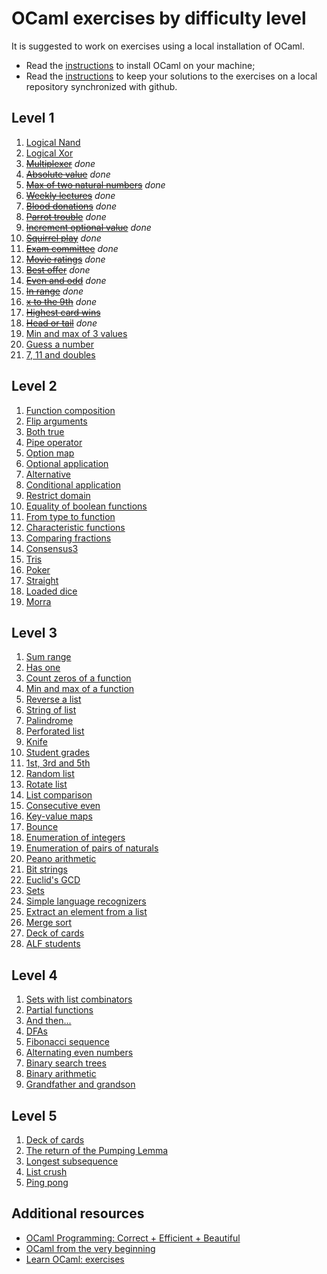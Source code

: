 # OCaml exercises by difficulty level

It is suggested to work on exercises using a local installation of OCaml. 
- Read the [instructions](tutorials/install-ocaml.md) to install OCaml on your machine;
- Read the [instructions](tutorials/setup-git.md) to keep your solutions to the exercises on a local repository synchronized with github.

## Level 1

1. [Logical Nand](level-1/nand/README.md)
1. [Logical Xor](level-1/xor/README.md)
1. <s>[Multiplexer](level-1/mux/README.md)</s> _done_
1. <s>[Absolute value](level-1/absolute-value/README.md)</s> _done_
1. <s>[Max of two natural numbers](level-1/maxnat/README.md)</s> _done_
1. <s>[Weekly lectures](level-1/weekly-lectures/README.md)</s> _done_
1. <s>[Blood donations](level-1/blood-donations/README.md)</s> _done_
1. <s>[Parrot trouble](level-1/parrot-trouble/README.md)</s> _done_
1. <s>[Increment optional value](level-1/increment-option/README.md)</s> _done_
1. <s>[Squirrel play](level-1/squirrel-play/README.md)</s> _done_
1. <s>[Exam committee](level-1/exam-committee/README.md)</s> _done_
1. <s>[Movie ratings](level-1/movie-ratings/README.md)</s> _done_
1. <s>[Best offer](level-1/best-offer/README.md)</s> _done_
1. <s>[Even and odd](level-1/even-odd/README.md)</s> _done_
1. <s>[In range](level-1/in-range/README.md)</s> _done_
1. <s>[x to the 9th](level-1/exp9/README.md)</s> _done_
1. <s>[Highest card wins](level-1/highest-card-wins/README.md)</s>
1. <s>[Head or tail](level-1/head-or-tail/README.md)</s> _done_
1. [Min and max of 3 values](level-1/minmax3/README.md)
1. [Guess a number](level-1/guess5/README.md)
1. [7, 11 and doubles](level-1/7-11-doubles/README.md)

## Level 2

1. [Function composition](level-2/compose/README.md)
1. [Flip arguments](level-2/flip-curry/README.md)
1. [Both true](level-2/both-true/README.md)
1. [Pipe operator](level-2/pipeline/README.md)
1. [Option map](level-2/option-map/README.md)
1. [Optional application](level-2/option-seq/README.md)
1. [Alternative](level-2/alternative/README.md)
1. [Conditional application](level-2/apply-if/README.md)
1. [Restrict domain](level-2/restrict-dom/README.md)
1. [Equality of boolean functions](level-2/eqboolbool/README.md)
1. [From type to function](level-2/fun-of-type/README.md)
1. [Characteristic functions](level-2/characteristic-fun/README.md)
1. [Comparing fractions](level-2/fractions/README.md)
1. [Consensus3](level-2/consensus3/README.md)
1. [Tris](level-2/tris/README.md)
1. [Poker](level-2/poker/README.md)
1. [Straight](level-2/straight/README.md)
1. [Loaded dice](level-2/loaded-dice/README.md)
1. [Morra](level-2/morra/README.md)

## Level 3

1. [Sum range](level-3/sumrange/README.md)
1. [Has one](level-3/has-one/README.md)
1. [Count zeros of a function](level-3/countzero/README.md)
1. [Min and max of a function](level-3/minmaxfun/README.md)
1. [Reverse a list](level-3/rev-list/README.md)
1. [String of list](level-3/string-of-list/README.md)
1. [Palindrome](level-3/palindrome/README.md)
1. [Perforated list](level-3/perforated/README.md)
1. [Knife](level-3/knife/README.md)
1. [Student grades](level-3/cumlaude/README.md)
1. [1st, 3rd and 5th](level-3/first-third-fifth/README.md)
1. [Random list](level-3/rnd-list/README.md)
1. [Rotate list](level-3/rotate-list/README.md)
1. [List comparison](level-3/compare-list/README.md)
1. [Consecutive even](level-3/consecutive-even/README.md)
1. [Key-value maps](level-3/keyval/README.md)
1. [Bounce](level-3/bounce/README.md)
1. [Enumeration of integers](level-3/enum-int/README.md)
1. [Enumeration of pairs of naturals](level-3/enum-nat-nat/README.md)
1. [Peano arithmetic](level-3/peano/README.md)
1. [Bit strings](level-3/bitstrings/README.md)
1. [Euclid's GCD](level-3/euclid-gcd/README.md)
1. [Sets](level-3/set/README.md) 
1. [Simple language recognizers](level-3/lang-recognizers/README.md)
1. [Extract an element from a list](level-3/extract/README.md)
1. [Merge sort](level-3/mergesort/README.md)
1. [Deck of cards](level-3/deck-of-cards/README.md)
1. [ALF students](level-3/alf-students/README.md)

## Level 4

1. [Sets with list combinators](level-4/set-fold/README.md)
1. [Partial functions](level-4/partial-functions/README.md)
1. [And then...](level-4/and-then/README.md)
1. [DFAs](level-4/dfa/README.md)
1. [Fibonacci sequence](level-4/fibonacci-seq/README.md)
1. [Alternating even numbers](level-4/alt-even/README.md)
1. [Binary search trees](level-4/binary-search-tree/README.md)
1. [Binary arithmetic](level-4/binary-arithmetic/README.md)
1. [Grandfather and grandson](level-4/grandfather-grandson/README.md)

## Level 5

1. [Deck of cards](level-5/deck-of-cards/README.md)
1. [The return of the Pumping Lemma](level-5/pumping-lemma/README.md)
1. [Longest subsequence](level-5/longsub/README.md)
1. [List crush](level-5/list-crush/README.md)
1. [Ping pong](level-5/ping-pong/README.md)

## Additional resources

- [OCaml Programming: Correct + Efficient + Beautiful](https://cs3110.github.io/textbook/cover.html)
- [OCaml from the very beginning](http://ocaml-book.com/)
- [Learn OCaml: exercises](https://ocaml-sf.org/learn-ocaml-public/index.html#activity=exercises)